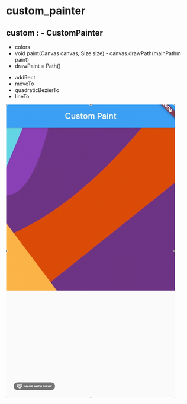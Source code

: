 # custom_painter

## custom : - CustomPainter
 - colors
 - void paint(Canvas canvas, Size size) - canvas.drawPath(mainPathm paint)
 -  drawPaint = Path() 
 + addRect 
 + moveTo
 + quadraticBezierTo
 + lineTo
 <img src="customPaint.gif">
